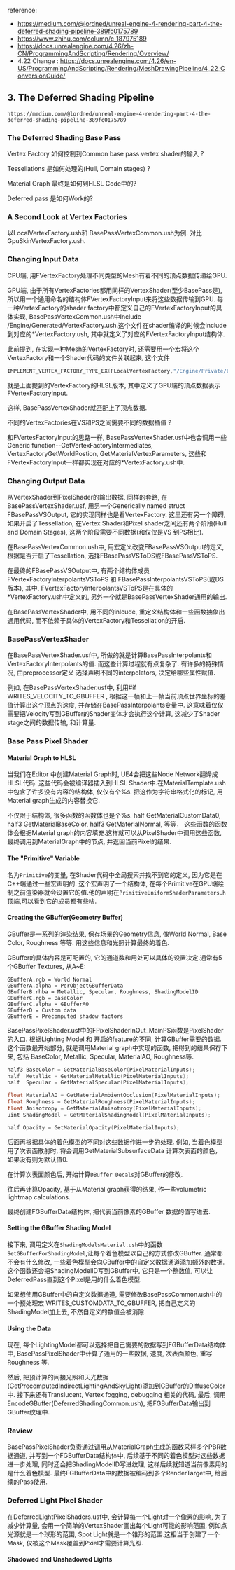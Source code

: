 reference: 
* https://medium.com/@lordned/unreal-engine-4-rendering-part-4-the-deferred-shading-pipeline-389fc0175789
* https://www.zhihu.com/column/c_187975189
* https://docs.unrealengine.com/4.26/zh-CN/ProgrammingAndScripting/Rendering/Overview/
* 4.22 Change : https://docs.unrealengine.com/4.26/en-US/ProgrammingAndScripting/Rendering/MeshDrawingPipeline/4_22_ConversionGuide/

## 3. The Deferred Shading Pipeline
```
https://medium.com/@lordned/unreal-engine-4-rendering-part-4-the-deferred-shading-pipeline-389fc0175789
```
### The Deferred Shading Base Pass

Vertex Factory 如何控制到Common base pass vertex shader的输入 ?

Tessellations 是如何处理的(Hull, Domain stages) ? 

Material Graph 最终是如何到HLSL Code中的?

Deferred pass 是如何Work的?

### A Second Look at Vertex Factories
以LocalVertexFactory.ush和 BasePassVertexCommon.ush为例. 对比GpuSkinVertexFactory.ush.

### Changing Input Data
CPU端, 用FVertexFactory处理不同类型的Mesh有着不同的顶点数据传递给GPU.

GPU端, 由于所有VertexFactories都用同样的VertexShader(至少BasePass是), 所以用一个通用命名的结构体FVertexFactoryInput来将这些数据传输到GPU. 每一种VertexFactory的shader factory中都定义自己的FVertexFactoryInput的具体实现, BasePassVertexCommon.ush中Include /Engine/Generated/VertexFactory.ush.这个文件在shader编译的时候会include到对应的*VertexFactory.ush, 其中就定义了对应的FVertexFactoryInput结构体.

此前提到, 在实现一种Mesh的VertexFactory时, 还需要用一个宏将这个VertexFactory和一个Shader代码的文件关联起来, 这个文件
```c++
IMPLEMENT_VERTEX_FACTORY_TYPE_EX(FLocalVertexFactory,"/Engine/Private/LocalVertexFactory.ush",true,true,true,true,true,true,true);
```
就是上面提到的VertexFactory的HLSL版本, 其中定义了GPU端的顶点数据表示FVertexFactoryInput.

这样, BasePassVertexShader就匹配上了顶点数据.

不同的VertexFactories在VS和PS之间需要不同的数据插值 ?

和FVertesFactoryInput的思路一样, BasePassVertexShader.usf中也会调用一些Generic function--GetVertexFactoryIntermediates, VertexFactoryGetWorldPostion, GetMaterialVertexParameters, 这些和FVertexFactoryInput一样都实现在对应的*VertexFactory.ush中.

### Changing Output Data
从VertexShader到PixelShader的输出数据, 同样的套路, 在BasePassVertexShader.usf, 用另一个Generically named struct FBasePassVSOutput, 它的实现同样也是看VertexFactory. 这里还有另一个障碍, 如果开启了Tessellation, 在Vertex Shader和Pixel shader之间还有两个阶段(Hull and Domain Stages), 这两个阶段需要不同数据(和仅仅是VS 到PS相比).

在BasePassVertexCommon.ush中, 用宏定义改变FBasePassVSOutput的定义, 根据是否开启了Tessellation, 选择FBasePassVSToDS或FBasePassVSToPS.

在最终的FBasePassVSOutput中, 有两个结构体成员FVertexFactoryInterpolantsVSToPS 和 FBasePassInterpolantsVSToPS(或DS版本), 其中, FVertexFactoryInterpolantsVSToPS是在具体的*VertexFactory.ush中定义的, 另外一个就是BasePassVertexShader通用的输出.

在BasePassVertexShader中, 用不同的inlcude, 重定义结构体和一些函数抽象出通用代码, 而不依赖于具体的VertexFactory和Tessellation的开启.

### BasePassVertexShader
在BasePassVertexShader.usf中, 所做的就是计算BasePassInterpolants和VertexFactoryInterpolants的值. 而这些计算过程就有点复杂了. 有许多的特殊情况, 由preprocessor定义 选择声明不同的interpolators, 决定给哪些属性赋值.

例如, 在BasePassVertexShader.usf中, 利用#if WRITES_VELOCITY_TO_GBUFFER , 根据这一帧和上一帧当前顶点世界坐标的差值计算出这个顶点的速度, 并存储在BasePassInterpolants变量中. 这意味着仅仅需要把Velocity写到GBuffer的Shader变体才会执行这个计算, 这减少了Shader stage之间的数据传输, 和计算量.

### Base Pass Pixel Shader



#### Material Graph to HLSL
当我们在Editor 中创建Material Graph时, UE4会把这些Node Network翻译成HLSL代码. 这些代码会被编译器插入到HLSL Shader中.在MaterialTemplate.ush中包含了许多没有内容的结构体, 仅仅有个%s. 把这作为字符串格式化的标记, 用Material graph生成的内容替换它.

不仅限于结构体, 很多函数的函数体也是个%s. half GetMaterialCustomData0, half3 GetMaterialBaseColor, half3 GetMaterialNormal, 等等， 这些函数的函数体会根据Material graph的内容填充.这样就可以从PixelShader中调用这些函数, 最终调用到MaterialGraph中的节点, 并返回当前Pixel的结果.

#### The "Primitive" Variable
名为`Primitive`的变量, 在Shader代码中全局搜索并找不到它的定义, 因为它是在C++端通过一些宏声明的. 这个宏声明了一个结构体, 在每个Primitive在GPU端绘制之前渲染器就会设置它的值.他的声明在`PrimitiveUniformShaderParameters.h`顶端,可以看到它的成员都有些啥.

#### Creating the GBuffer(Geometry Buffer)

GBuffer是一系列的渲染结果, 保存场景的Geometry信息, 像World Normal, Base Color, Roughness 等等. 用这些信息和光照计算最终的着色.

GBuffer的具体内容是可配置的, 它的通道数和用处可以具体的设置决定.通常有5个GBuffer Textures, 从A~E:
```
GBufferA.rgb = World Normal
GBufferA.alpha = PerObjectGBufferData
GBufferB.rhba = Metallic, Specular, Roughness, ShadingModelID
GBufferC.rgb = BaseColor
GBufferC.alpha = GBufferAO
GBufferD = Custom data
GBufferE = Precomputed shadow factors
```

BasePassPixelShader.usf中的FPixelShaderInOut_MainPS函数是PixelShader的入口. 根据Lighting Model 和 开启的feature的不同, 计算GBuffer需要的数据. 这个函数最开始部分, 就是调用Material graph中实现的函数, 把得到的结果保存下来, 包括 BaseColor, Metallic, Specular, MaterialAO,  Roughness等.
```c++
half3 BaseColor = GetMaterialBaseColor(PixelMaterialInputs);
half  Metallic = GetMaterialMetallic(PixelMaterialInputs);
half  Specular = GetMaterialSpecular(PixelMaterialInputs);

float MaterialAO = GetMaterialAmbientOcclusion(PixelMaterialInputs);
float Roughness = GetMaterialRoughness(PixelMaterialInputs);
float Anisotropy = GetMaterialAnisotropy(PixelMaterialInputs);
uint ShadingModel = GetMaterialShadingModel(PixelMaterialInputs);

half Opacity = GetMaterialOpacity(PixelMaterialInputs);
```
后面再根据具体的着色模型的不同对这些数据作进一步的处理. 例如, 当着色模型用了次表面散射时, 将会调用GetMaterialSubsurfaceData  计算次表面的颜色， 如果没有则为默认值0.

在计算次表面颜色后, 开始计算`DBuffer Decals`对GBuffer的修改.

往后再计算Opacity, 基于从Material graph获得的结果, 作一些volumetric lightmap calculations.

最终创建FGBufferData结构体, 把代表当前像素的GBuffer 数据的值写进去.


#### Setting the GBuffer Shading Model
接下来, 调用定义在`ShadingModelsMaterial.ush`中的函数`SetGBufferForShadingModel`,让每个着色模型以自己的方式修改GBuffer. 通常都不会有什么修改, 一些着色模型会向GBuffer中的自定义数据通道添加额外的数据. 这个函数还会把ShadingModelID写到GBuffer中, 它只是一个整数值, 可以让DeferredPass直到这个Pixel是用的什么着色模型.


如果想使用GBuffer中的自定义数据通道, 需要修改BasePassCommon.ush中的一个预处理宏 WRITES_CUSTOMDATA_TO_GBUFFER, 把自己定义的ShadingModel加上去, 不然自定义的数值会被消除.

#### Using the Data
现在, 每个LightingModel都可以选择把自己需要的数据写到FGBufferData结构体中, BasePassPixelShader中计算了通用的一些数据, 速度, 次表面颜色, 重写Roughness 等.

然后, 把预计算的间接光照和天光数据(GetPrecomputedIndirectLightingAndSkyLight)添加到GBuffer的DiffuseColor中. 接下来还有Translucent, Vertex fogging, debugging 相关的代码, 最后, 调用EncodeGBuffer(DeferredShadingCommon.ush), 把FGBufferData输出到GBuffer纹理中.

### Review
BasePassPixelShader负责通过调用从MaterialGraph生成的函数采样多个PBR数据通道, 并写到一个FGBufferData结构体中, 后续基于不同的着色模型对这些数据进一步处理, 同时还会把ShadingModelID写进纹理, 这样后续就知道当前像素用的是什么着色模型. 最终FGBufferData中的数据被编码到多个RenderTarget中, 给后续的Pass使用.

### Deferred Light Pixel Shader
在DeferredLightPixelShaders.usf中, 会计算每一个Light对一个像素的影响, 为了减少计算量, 会用一个简单的VertexShader画出每个Light可能的影响范围, 例如点光源就是一个球形的范围, Spot Light就是一个锥形的范围.这相当于创建了一个Mask, 仅被这个Mask覆盖到Pxiel才需要计算光照.

#### Shadowed and Unshadowed Lights
